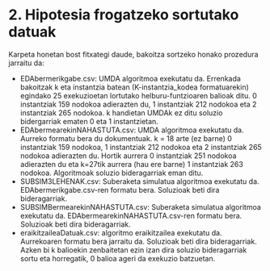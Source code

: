 # 2. Hipotesia frogatzeko sortutako datuak
Karpeta honetan bost fitxategi daude, bakoitza sortzeko honako prozedura jarraitu da:

- EDAbermerikgabe.csv: UMDA algoritmoa exekutatu da. Errenkada bakoitzak k eta instantzia batean (K-instantzia_kodea formatuarekin) egindako 25 exekuzioetan lortutako helburu-funtzioaren balioak ditu. 0 instantziak 159 nodokoa adierazten du, 1 instantziak 212 nodokoa eta 2 instantziak 265 nodokoa. k handietan UMDAk ez ditu soluzio bidergarriak ematen 0 eta 1 instantzietan.
- EDAbermearekinNAHASTUTA.csv: UMDA algoritmoa exekutatu da. Aurreko formatu bera du dokumentuak. k = 18 arte (ez barne) 0 instantziak 159 nodokoa, 1 instantziak 212 nodokoa eta 2 instantziak 265 nodokoa adierazten du. Hortik aurrera 0 instantziak 251 nodokoa adierazten du eta k=27tik aurrera (hau ere barne) 1 instantziak 263 nodokoa. Algoritmoak soluzio bideragarriak eman ditu.
- SUBSIM3LEHENAK.csv: Suberaketa simulatua algoritmoa exekutatu da. EDAbermerikgabe.csv-ren formatu bera. Soluzioak beti dira bideragarriak.
- SUBSIMBermearekinNAHASTUTA.csv: Suberaketa simulatua algoritmoa exekutatu da. EDAbermearekinNAHASTUTA.csv-ren formatu bera. Soluzioak beti dira bideragarriak.
- eraikitzaileaDatuak.csv: algoritmo eraikitzailea exekutatu da. Aurrekoaren formatu bera jarraitu da. Soluzioak beti dira bideragarriak. Azken bi k balioekin zenbaitetan ezin izan dira soluzio bideragarriak sortu eta horregatik, 0 balioa ageri da exekuzio batzuetan. 
